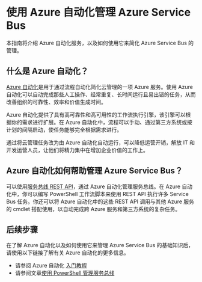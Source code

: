<properties
	pageTitle="使用 Azure 自动化管理 Azure 服务总线 | Microsoft Azure"
	description="了解如何使用 Azure 自动化服务来管理 Azure Service Bus。"
	services="service-bus, automation"
	documentationCenter=""
	authors="csand-msft"
	manager="eamono"
	editor=""/>

<tags
	ms.service="service-bus"
	ms.date="12/09/2015"
	wacn.date=""/>



# 使用 Azure 自动化管理 Azure Service Bus

本指南将介绍 Azure 自动化服务，以及如何使用它来简化 Azure Service Bus 的管理。

## 什么是 Azure 自动化？

[Azure 自动化](http://azure.microsoft.com/services/automation/)是用于通过流程自动化简化云管理的一项 Azure 服务。使用 Azure 自动化可以自动完成那些人工操作、经常重复、长时间运行且易出错的任务，从而改善组织的可靠性、效率和价值生成时间。

Azure 自动化提供了具有高可靠性和高可用性的工作流执行引擎，该引擎可以根据你的需求进行扩展。在 Azure 自动化中，流程可以手动、通过第三方系统或按计划的间隔启动，使任务能够完全根据需求进行。

通过将云管理任务改为由 Azure 自动化自动运行，可以降低运营开销，解放 IT 和开发运营人员，让他们将精力集中在增加企业价值的工作上。


## Azure 自动化如何帮助管理 Azure Service Bus？

可以使用[服务总线 REST API](https://msdn.microsoft.com/zh-cn/library/azure/hh780717.aspx)，通过 Azure 自动化管理服务总线。在 Azure 自动化中，你可以编写 PowerShell 工作流脚本来使用 REST API 执行许多 Service Bus 任务。你还可以将 Azure 自动化中的这些 REST API 调用与其他 Azure 服务的 cmdlet 搭配使用，以自动完成跨 Azure 服务和第三方系统的复杂任务。


## 后续步骤

在了解 Azure 自动化以及如何使用它来管理 Azure Service Bus 的基础知识后，请使用以下链接了解有关 Azure 自动化的更多信息。

* 请参阅 Azure 自动化 [入门教程](/documentation/articles/automation-create-runbook-from-samples)
* 请参阅文章[使用 PowerShell 管理服务总线](/documentation/articles/service-bus-powershell-how-to-provision)
 

<!---HONumber=Mooncake_0104_2016-->
